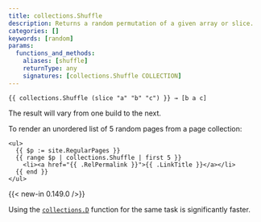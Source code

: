 ```yaml
---
title: collections.Shuffle
description: Returns a random permutation of a given array or slice.
categories: []
keywords: [random]
params:
  functions_and_methods:
    aliases: [shuffle]
    returnType: any
    signatures: [collections.Shuffle COLLECTION]
---
```


```go-html-template
{{ collections.Shuffle (slice "a" "b" "c") }} → [b a c] 
```

The result will vary from one build to the next.

To render an unordered list of 5 random pages from a page collection:

```go-html-template
<ul>
  {{ $p := site.RegularPages }}
  {{ range $p | collections.Shuffle | first 5 }}
    <li><a href="{{ .RelPermalink }}">{{ .LinkTitle }}</a></li>
  {{ end }}
</ul>
```

{{< new-in 0.149.0 />}}

Using the [`collections.D`][] function for the same task is significantly faster.

[`collections.D`]: /docs/reference/functions/collections/D/
